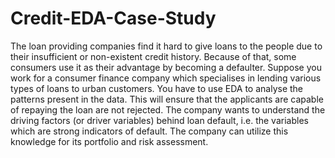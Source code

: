 # Credit-EDA-Case-Study
The loan providing companies find it hard to give loans to the people due to their insufficient or non-existent credit history. Because of that, some consumers use it as their advantage by becoming a defaulter. Suppose you work for a consumer finance company which specialises in lending various types of loans to urban customers. You have to use EDA to analyse the patterns present in the data. This will ensure that the applicants are capable of repaying the loan are not rejected. The company wants to understand the driving factors (or driver variables) behind loan default, i.e. the variables which are strong indicators of default.  The company can utilize this knowledge for its portfolio and risk assessment.
